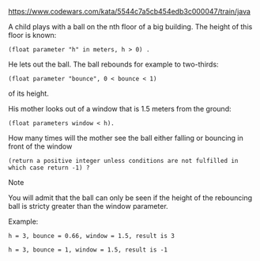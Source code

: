https://www.codewars.com/kata/5544c7a5cb454edb3c000047/train/java

A child plays with a ball on the nth floor of a big building. The height of this floor is known:
```
(float parameter "h" in meters, h > 0) .
```
He lets out the ball. The ball rebounds for example to two-thirds:
```
(float parameter "bounce", 0 < bounce < 1)
```
of its height.

His mother looks out of a window that is 1.5 meters from the ground:
```
(float parameters window < h).
```
How many times will the mother see the ball either falling or bouncing in front of the window
```
(return a positive integer unless conditions are not fulfilled in which case return -1) ?
```
Note

You will admit that the ball can only be seen if the height of the rebouncing ball is stricty greater than the window parameter.

Example:
```
h = 3, bounce = 0.66, window = 1.5, result is 3

h = 3, bounce = 1, window = 1.5, result is -1
```
